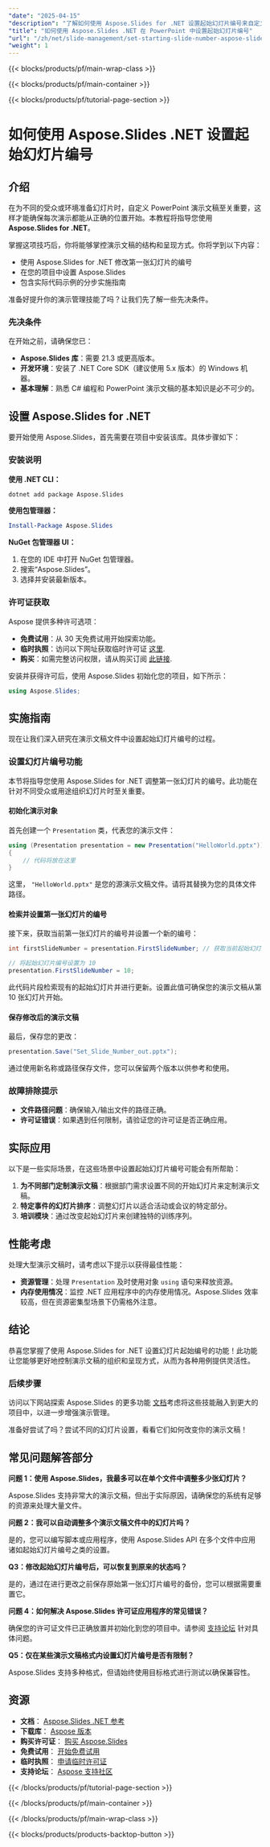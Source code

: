 ```yaml
---
"date": "2025-04-15"
"description": "了解如何使用 Aspose.Slides for .NET 设置起始幻灯片编号来自定义演示文稿。本指南提供了分步方法和代码示例。"
"title": "如何使用 Aspose.Slides .NET 在 PowerPoint 中设置起始幻灯片编号"
"url": "/zh/net/slide-management/set-starting-slide-number-aspose-slides-net/"
"weight": 1
---
```


{{< blocks/products/pf/main-wrap-class >}}

{{< blocks/products/pf/main-container >}}

{{< blocks/products/pf/tutorial-page-section >}}
# 如何使用 Aspose.Slides .NET 设置起始幻灯片编号

## 介绍

在为不同的受众或环境准备幻灯片时，自定义 PowerPoint 演示文稿至关重要，这样才能确保每次演示都能从正确的位置开始。本教程将指导您使用 **Aspose.Slides for .NET**。

掌握这项技巧后，你将能够掌控演示文稿的结构和呈现方式。你将学到以下内容：

- 使用 Aspose.Slides for .NET 修改第一张幻灯片的编号
- 在您的项目中设置 Aspose.Slides
- 包含实际代码示例的分步实施指南

准备好提升你的演示管理技能了吗？让我们先了解一些先决条件。

### 先决条件

在开始之前，请确保您已：

- **Aspose.Slides 库**：需要 21.3 或更高版本。
- **开发环境**：安装了 .NET Core SDK（建议使用 5.x 版本）的 Windows 机器。
- **基本理解**：熟悉 C# 编程和 PowerPoint 演示文稿的基本知识是必不可少的。

## 设置 Aspose.Slides for .NET

要开始使用 Aspose.Slides，首先需要在项目中安装该库。具体步骤如下：

### 安装说明

**使用 .NET CLI：**

```bash
dotnet add package Aspose.Slides
```

**使用包管理器：**

```powershell
Install-Package Aspose.Slides
```

**NuGet 包管理器 UI：**

1. 在您的 IDE 中打开 NuGet 包管理器。
2. 搜索“Aspose.Slides”。
3. 选择并安装最新版本。

### 许可证获取

Aspose 提供多种许可选项：

- **免费试用**：从 30 天免费试用开始探索功能。
- **临时执照**：访问以下网址获取临时许可证 [这里](https://purchase。aspose.com/temporary-license/).
- **购买**：如需完整访问权限，请从购买订阅 [此链接](https://purchase。aspose.com/buy).

安装并获得许可后，使用 Aspose.Slides 初始化您的项目，如下所示：

```csharp
using Aspose.Slides;
```

## 实施指南

现在让我们深入研究在演示文稿文件中设置起始幻灯片编号的过程。

### 设置幻灯片编号功能

本节将指导您使用 Aspose.Slides for .NET 调整第一张幻灯片的编号。此功能在针对不同受众或用途组织幻灯片时至关重要。

#### 初始化演示对象

首先创建一个 `Presentation` 类，代表您的演示文件：

```csharp
using (Presentation presentation = new Presentation("HelloWorld.pptx"))
{
    // 代码将放在这里
}
```

这里， `"HelloWorld.pptx"` 是您的源演示文稿文件。请将其替换为您的具体文件路径。

#### 检索并设置第一张幻灯片的编号

接下来，获取当前第一张幻灯片的编号并设置一个新的编号：

```csharp
int firstSlideNumber = presentation.FirstSlideNumber; // 获取当前起始幻灯片编号

// 将起始幻灯片编号设置为 10
presentation.FirstSlideNumber = 10;
```

此代码片段检索现有的起始幻灯片并进行更新。设置此值可确保您的演示文稿从第 10 张幻灯片开始。

#### 保存修改后的演示文稿

最后，保存您的更改：

```csharp
presentation.Save("Set_Slide_Number_out.pptx");
```

通过使用新名称或路径保存文件，您可以保留两个版本以供参考和使用。

### 故障排除提示

- **文件路径问题**：确保输入/输出文件的路径正确。
- **许可证错误**：如果遇到任何限制，请验证您的许可证是否正确应用。

## 实际应用

以下是一些实际场景，在这些场景中设置起始幻灯片编号可能会有所帮助：

1. **为不同部门定制演示文稿**：根据部门需求设置不同的开始幻灯片来定制演示文稿。
2. **特定事件的幻灯片排序**：调整幻灯片以适合活动或会议的特定部分。
3. **培训模块**：通过改变起始幻灯片来创建独特的训练序列。

## 性能考虑

处理大型演示文稿时，请考虑以下提示以获得最佳性能：

- **资源管理**：处理 `Presentation` 及时使用对象 `using` 语句来释放资源。
- **内存使用情况**：监控 .NET 应用程序中的内存使用情况。Aspose.Slides 效率较高，但在资源密集型场景下仍需格外注意。

## 结论

恭喜您掌握了使用 Aspose.Slides for .NET 设置幻灯片起始编号的功能！此功能让您能够更好地控制演示文稿的组织和呈现方式，从而为各种用例提供灵活性。

### 后续步骤

访问以下网站探索 Aspose.Slides 的更多功能 [文档](https://reference.aspose.com/slides/net/)考虑将这些技能融入到更大的项目中，以进一步增强演示管理。

准备好尝试了吗？尝试不同的幻灯片设置，看看它们如何改变你的演示文稿！

## 常见问题解答部分

**问题 1：使用 Aspose.Slides，我最多可以在单个文件中调整多少张幻灯片？**

Aspose.Slides 支持非常大的演示文稿，但出于实际原因，请确保您的系统有足够的资源来处理大量文件。

**问题 2：我可以自动调整多个演示文稿文件中的幻灯片吗？**

是的，您可以编写脚本或应用程序，使用 Aspose.Slides API 在多个文件中应用诸如起始幻灯片编号之类的设置。

**Q3：修改起始幻灯片编号后，可以恢复到原来的状态吗？**

是的，通过在进行更改之前保存原始第一张幻灯片编号的备份，您可以根据需要重置它。

**问题 4：如何解决 Aspose.Slides 许可证应用程序的常见错误？**

确保您的许可证文件已正确放置并初始化到您的项目中。请参阅 [支持论坛](https://forum.aspose.com/c/slides/11) 针对具体问题。

**Q5：仅在某些演示文稿格式内设置幻灯片编号是否有限制？**

Aspose.Slides 支持多种格式，但请始终使用目标格式进行测试以确保兼容性。

## 资源

- **文档**： [Aspose.Slides .NET 参考](https://reference.aspose.com/slides/net/)
- **下载库**： [Aspose 版本](https://releases.aspose.com/slides/net/)
- **购买许可证**： [购买 Aspose.Slides](https://purchase.aspose.com/buy)
- **免费试用**： [开始免费试用](https://releases.aspose.com/slides/net/)
- **临时执照**： [申请临时许可证](https://purchase.aspose.com/temporary-license/)
- **支持论坛**： [Aspose 支持社区](https://forum.aspose.com/c/slides/11)

{{< /blocks/products/pf/tutorial-page-section >}}

{{< /blocks/products/pf/main-container >}}

{{< /blocks/products/pf/main-wrap-class >}}

{{< blocks/products/products-backtop-button >}}